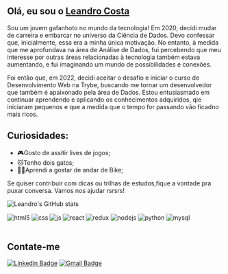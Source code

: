 ## Olá, eu sou o <a href="https://www.linkedin.com/in/leandroadcosta/">Leandro Costa</a>
Sou um jovem gafanhoto no mundo da tecnologia!
Em 2020, decidi mudar de carreira e embarcar no universo da Ciência de Dados. Devo confessar que, inicialmente, essa era a minha única motivação. No entanto, à medida que me aprofundava na área de Análise de Dados, fui percebendo que meu interesse por outras áreas relacionadas à tecnologia também estava aumentando, e fui imaginando um mundo de possibilidades e conexões.

Foi então que, em 2022, decidi aceitar o desafio e iniciar o curso de Desenvolvimento Web na Trybe, buscando me tornar um desenvolvedor que também é apaixonado pela área de Dados. Estou entusiasmado em continuar aprendendo e aplicando os conhecimentos adquiridos, qie iniciaram pequenos e que a medida que o tempo for passando vão ficadno mais ricos.

## Curiosidades:
- 🎮Gosto de assitir lives de jogos;
- 🐱Tenho dois gatos;
- 🚴🏾Aprendi a gostar de andar de Bike;

Se quiser contribuir com dicas ou trilhas de estudos,fique a vontade pra puxar conversa. Vamos nos ajudar rsrsrs!

![Leandro's GitHub stats](https://github-readme-stats.vercel.app/api?username=leandrcosta&show_icons=true&theme=nightowl&include_all_commits=true&count_private=true)

<div style="display: inline_block">
  <img align="center" alt="html5" src="https://img.shields.io/badge/HTML5-E34F26?style=for-the-badge&logo=html5&logoColor=white" />
  <img align="center" alt="css" src="https://img.shields.io/badge/CSS-239120?&style=for-the-badge&logo=css3&logoColor=white"/>
  <img align="center" alt="js" src="https://img.shields.io/badge/JavaScript-F7DF1E?style=for-the-badge&logo=javascript&logoColor=black" />
  <img align="center" alt="react" src="https://img.shields.io/badge/React-20232A?style=for-the-badge&logo=react&logoColor=61DAFB" />
  <img align="center" alt="redux" src="https://img.shields.io/badge/Redux-593D88?style=for-the-badge&logo=redux&logoColor=white" />
  <img align="center" alt="nodejs" src="https://img.shields.io/badge/Node.js-43853D?style=for-the-badge&logo=node.js&logoColor=white" />
  <img align="center" alt="python" src="https://img.shields.io/badge/Python-3776AB?style=for-the-badge&logo=python&logoColor=white" />
  <img align="center" alt="mysql" src="https://img.shields.io/badge/MySQL-00000F?style=for-the-badge&logo=mysql&logoColor=white" />
</div><br/>


## Contate-me 
[![Linkedin Badge](https://img.shields.io/badge/LinkedIn-0077B5?style=for-the-badge&logo=linkedin&logoColor=white&link=https://www.linkedin.com/in/leandro-costa-49669a193/)](https://www.linkedin.com/in/leandro-costa-49669a193/)
[![Gmail Badge](https://img.shields.io/badge/Gmail-D14836?style=for-the-badge&logo=gmail&logoColor=white&link=mailto:leandrocostamdc@gmail.com)](mailto:leandrocostamdc@gmail.com)

